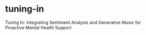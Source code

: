 # tuning-in
Tuning In: Integrating Sentiment Analysis and Generative Music for Proactive Mental Health Support
